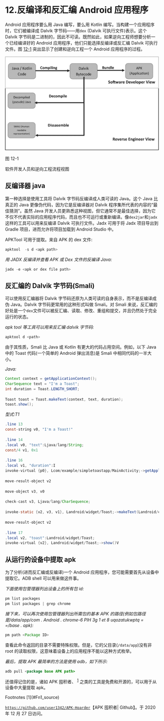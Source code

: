 # 12.反编译和反汇编 Android 应用程序

Android 应用程序要么用 Java 编写，要么用 Kotlin 编写。当构建一个应用程序时，它们被编译成 Dalvik 字节码——用`dex` (Dalvik 可执行文件)表示。这个 Dalvik 字节码是二进制的，因此不可读。既然如此，如果逆向工程师想要分析一个已经编译好的 Android 应用程序，他们只能选择反编译或反汇编 Dalvik 可执行文件。图 [12-1](#Fig1) 突出显示了创建和逆向工程一个 Android 应用程序的过程。

![img/509502_1_En_12_Fig1_HTML.png](img/509502_1_En_12_Fig1_HTML.png)

图 12-1

软件开发人员和逆向工程流程视图

## 反编译器 java

第一种选择是使用工具将 Dalvik 字节码反编译成人类可读的 Java。这个 Java 比真正的 Java 更像伪代码，因为它是反编译器对 Dalvik 程序集所代表的内容的“最佳猜测”。虽然 Java 开发人员更熟悉这种视图，但它通常不是最佳选择，因为它不仅不代表实际的应用程序代码，而且也不可运行或重新编译。像`dex2jar`和`jadx`这样的工具可以用来反编译 Dalvik 可执行文件。Jadx 可用于将 Jadx 项目导出到 Gradle 项目，进而允许将项目加载到 Android Studio 中。

APKTool 可用于提取。来自 APK 的 dex 文件:

```java
apktool  -s d <apk path>

```

*用 JADX 反编译并查看 APK 或 Dex 文件的反编译 Java:*

```java
jadx -e <apk or dex file path>

```

## 反汇编的 Dalvik 字节码(Smali)

可以使用反汇编器将 Dalvik 字节码还原为人类可读的自身表示，而不是反编译成伪 Java。Dalvik 字节码更常用的这种形式叫做 Smali。对 Smali 来说，反汇编的好处是一个`dex`文件可以被反汇编、读取、修改、重组和提交，并且仍然处于完全运行的状态。

*apk tool 等工具可以用来反汇编 dalvik 字节码:*

```java
apktool d <path>

```

由于其性质，Smali 比 Java 或 Kotlin 有更大的代码占用空间。例如，以下 Java 中的 Toast 代码(一个简单的 Android 弹出消息)是 Smali 中相同代码的一半大小。

*Java:*

```java
Context context = getApplicationContext();
CharSequence text = "I'm a Toast";
int duration = Toast.LENGTH_SHORT;

Toast toast = Toast.makeText(context, text, duration);
toast.show();

```

*型式:T1*

```java
.line 13
const-string v0, "I'm a Toast!"

.line 14
.local v0, "text":Ljava/lang/String;
const/4 v1, 0x1

.line 16
.local v1, "duration":I
invoke-virtual {p0}, Lcom/example/simpletoastapp/MainActivity;->getApplicationContext()Landroid/content/Context;

move-result-object v2

move-object v3, v0

check-cast v3, Ljava/lang/CharSequence;

invoke-static {v2, v3, v1}, Landroid/widget/Toast;->makeText(Landroid/content/Context;Ljava/lang/CharSequence;I)Landroid/widget/Toast;

move-result-object v2

.line 17
.local v2, "toast":Landroid/widget/Toast;
invoke-virtual {v2}, Landroid/widget/Toast;->show()V

```

## 从运行的设备中提取 apk

为了分析(进而反汇编或反编译)一个 Android 应用程序，您可能需要首先从设备中提取它。ADB shell 可以用来做这件事。

*下面使用包管理器列出设备上的所有包 id:*

```java
pm list packages
pm list packages | grep chrome

```

*接下来，可以再次使用包管理器列出所需包的基本 APK 的路径(例如包路径是/data/app/com . Android . chrome-6 PIH 3g 1 et 8 uqozatukwptq = =/base . apk):*

```java
pm path <Package ID>

```

查看此命令返回的目录不需要特殊权限。但是，它的父目录(`/data/app`)没有非 root 的读取权限，这意味着设备上的应用程序不能以这种方式枚举。

*最后，提取 APK 最简单的方法是使用 adb，如下所示:*

```java
adb pull <package base APK path>

```

还值得记住的是，诸如 APK 囤积者、 <sup>[1](#Fn1)</sup> 之类的工具是免费和开源的，可以用于从设备中大量提取 apk。

<aside aria-label="Footnotes" class="FootnoteSection" epub:type="footnotes">Footnotes [1](#Fn1_source)

[`https://github.com/user1342/APK-Hoarder`](https://github.com/user1342/APK-Hoarder)【APK 囤积者| Github】。于 2020 年 12 月 27 日访问。

 </aside>